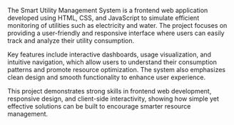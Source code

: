 The Smart Utility Management System is a frontend web application developed using HTML, CSS, and JavaScript to simulate efficient monitoring of utilities such as electricity and water. The project focuses on providing a user-friendly and responsive interface where users can easily track and analyze their utility consumption.

Key features include interactive dashboards, usage visualization, and intuitive navigation, which allow users to understand their consumption patterns and promote resource optimization. The system also emphasizes clean design and smooth functionality to enhance user experience.

This project demonstrates strong skills in frontend web development, responsive design, and client-side interactivity, showing how simple yet effective solutions can be built to encourage smarter resource management.
